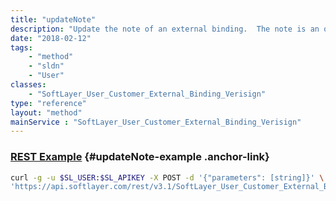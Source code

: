 ```yaml
---
title: "updateNote"
description: "Update the note of an external binding.  The note is an optional property that is used to store information about a binding. "
date: "2018-02-12"
tags:
    - "method"
    - "sldn"
    - "User"
classes:
    - "SoftLayer_User_Customer_External_Binding_Verisign"
type: "reference"
layout: "method"
mainService : "SoftLayer_User_Customer_External_Binding_Verisign"
---
```


### [REST Example](#updateNote-example) <a href="/article/rest/"><i class="fas fa-question"></i></a> {#updateNote-example .anchor-link} 
```bash
curl -g -u $SL_USER:$SL_APIKEY -X POST -d '{"parameters": [string]}' \
'https://api.softlayer.com/rest/v3.1/SoftLayer_User_Customer_External_Binding_Verisign/{SoftLayer_User_Customer_External_Binding_VerisignID}/updateNote'
```
